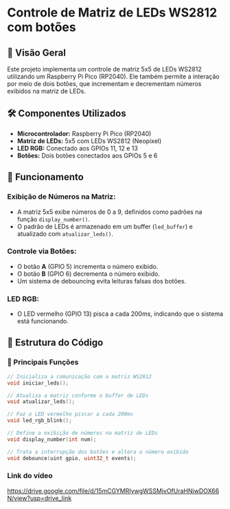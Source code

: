 # Controle de Matriz de LEDs WS2812 com botões

## 📌 Visão Geral
Este projeto implementa um controle de matriz 5x5 de LEDs WS2812 utilizando um Raspberry Pi Pico (RP2040). Ele também permite a interação por meio de dois botões, que incrementam e decrementam números exibidos na matriz de LEDs.

## 🛠 Componentes Utilizados
- **Microcontrolador:** Raspberry Pi Pico (RP2040)
- **Matriz de LEDs:** 5x5 com LEDs WS2812 (Neopixel)
- **LED RGB:** Conectado aos GPIOs 11, 12 e 13
- **Botões:** Dois botões conectados aos GPIOs 5 e 6

## 🎯 Funcionamento

### Exibição de Números na Matriz:
- A matriz 5x5 exibe números de 0 a 9, definidos como padrões na função `display_number()`.
- O padrão de LEDs é armazenado em um buffer (`led_buffer`) e atualizado com `atualizar_leds()`.

### Controle via Botões:
- O botão **A** (GPIO 5) incrementa o número exibido.
- O botão **B** (GPIO 6) decrementa o número exibido.
- Um sistema de debouncing evita leituras falsas dos botões.

### LED RGB:
- O LED vermelho (GPIO 13) pisca a cada 200ms, indicando que o sistema está funcionando.

## 📜 Estrutura do Código

### 🔹 Principais Funções
```c
// Inicializa a comunicação com a matriz WS2812
void iniciar_leds();

// Atualiza a matriz conforme o buffer de LEDs
void atualizar_leds();

// Faz o LED vermelho piscar a cada 200ms
void led_rgb_blink();

// Define a exibição de números na matriz de LEDs
void display_number(int num);

// Trata a interrupção dos botões e altera o número exibido
void debounce(uint gpio, uint32_t events);
```

### Link do vídeo  
https://drive.google.com/file/d/15mCGYMRIywgWSSMjvOfUraHNiwDOX66N/view?usp=drive_link
